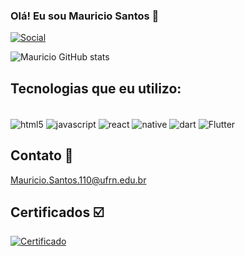 ### Olá! Eu sou Mauricio Santos 🤙

[![Social](https://img.shields.io/badge/Instagram-E4405F?style=for-the-badge&logo=instagram&logoColor=white)](https://www.instagram.com/_mauriciosantoss_/)

![Mauricio GitHub stats](https://github-readme-stats.vercel.app/api?username=MauricioSts&show_icons=true&theme=tokyonight)



## Tecnologias que eu utilizo:
<div style="display: inline_block"><br/>
<img align="center" alt ="html5"src="https://img.shields.io/badge/HTML5-E34F26?style=for-the-badge&logo=html5&logoColor=white"/>
<img align="center" alt ="javascript"src="https://img.shields.io/badge/JavaScript-F7DF1E?style=for-the-badge&logo=javascript&logoColor=black"/>
<img align="center" alt ="react"src="https://img.shields.io/badge/React-20232A?style=for-the-badge&logo=react&logoColor=61DAFB"/>
<img align="center" alt ="native"src="https://img.shields.io/badge/React_Native-20232A?style=for-the-badge&logo=react&logoColor=61DAFB"/>
<img align="center" alt ="dart"src="https://img.shields.io/badge/Dart-0175C2?style=for-the-badge&logo=dart&logoColor=white"/>
<img align="center" alt ="Flutter"src="https://img.shields.io/badge/Flutter-02569B?style=for-the-badge&logo=flutter&logoColor=white"/>
</div>

## Contato 📧                             
Mauricio.Santos.110@ufrn.edu.br 

## Certificados ☑️
[![Certificado](https://img.shields.io/badge/Certificado-007BFF?style=for-the-badge&logo=checkmarx&logoColor=white)](https://cursos.alura.com.br/user/mauricio-santos-110/fullCertificate/52f6fbf11496e4aa915a7f86903133c0)


